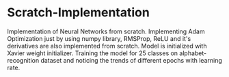 # Scratch-Implementation
Implementation of Neural Networks from scratch. Implementing Adam Optimization just by using numpy library, RMSProp, ReLU and it's derivatives are also implemented from scratch. Model is initialized with Xavier weight initializer. Training the model for 25 classes on alphabet-recognition dataset and noticing the trends of different epochs with learning rate.
